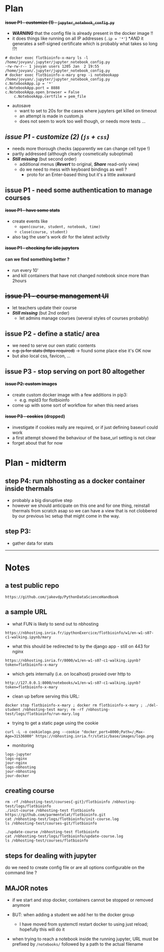 # Plan

#### ~~issue P1 - customize (1) - `jupyter_notebook_config.py`~~

* ***WARNING*** that the config file is already present in the docker image !!
* it does things like running on all IP addresses (`.ip = '*'`) **AND* it generates a self-signed certificate which is probably what takes so long !?!

```
# docker exec flotbioinfo-x-mary ls -l /home/jovyan/.jupyter/jupyter_notebook_config.py
-rw-rw-r-- 1 jovyan users 1205 Jan  2 19:55 /home/jovyan/.jupyter/jupyter_notebook_config.py
# docker exec flotbioinfo-x-mary grep -i notebookapp /home/jovyan/.jupyter/jupyter_notebook_config.py
c.NotebookApp.ip = '*'
c.NotebookApp.port = 8888
c.NotebookApp.open_browser = False
    c.NotebookApp.certfile = pem_file
```

* autosave
  * want to set to 20s for the cases where jupyters get killed on timeout
  * an attempt is made in custom.js
  * does not seem to work too well though, or needs more tests ...

## ***issue P1 - customize (2) (`js` + `css`)***

* needs more thorough checks (apparently we can change cell type !)
* partly addressed (although clearly cosmetically suboptimal)
* ***Still missing*** (but second order)
  * additional menus (***Revert*** to original, ***Share*** read-only view)
  * do we need to mess with keyboard bindings as well ? 
    - proto for an Enter-based thing but it's a little awkward

## issue P1 - need some authentication to manage courses

#### ~~issue P1 - have some stats~~

* create events like 
  * `open(course, student, notebook, time)`
  * `close(course, student)`
* also tag the user's work dir for the latest activity

#### ~~issue P1 - checking for idle jupyters~~

#### can we find something better ?

* run every 10'
* and kill containers that have not changed notebook since more than 2hours

## ~~issue P1 - course management UI~~

* let teachers update their course
* ***Still missing*** (but 2nd order)
  * let admins manage courses (several styles of courses probably)

## issue P2 - define a static/ area

* we need to serve our own static contents
* ~~e.g. js for stats (https required)~~ -> found some place else it's OK now
* but also local css, favicon, ...

## issue P3 - stop serving on port 80 altogether

#### ~~issue P2: custom images~~

* create custom docker image with a few additions in pip3:
  * e.g. mpld3 for flotbioinfo
* come up with some sort of workflow for when this need arises

#### ~~issue P3 - cookies~~ (dropped)

* investigate if cookies really are required, or if just defining baseurl could work
* a first attempt showed the behaviour of the base_url setting is not clear
* forget about that for now

# Plan - midterm

## step P4: run nbhosting as a docker container inside thermals
* probably a big disruptive step
* however we should anticipate on this one and for one thing, reinstall thermals from scratch asap so we can have a view that is not clobbered by our previous lxc setup that might come in the way.

## step P3:
* gather data for stats

*****

# Notes

## a test public repo

`https://github.com/jakevdp/PythonDataScienceHandbook`

## a sample URL

* what FUN is likely to send out to nbhosting

```
https://nbhosting.inria.fr/ipythonExercice/flotbioinfo/w1/en-w1-s07-c1-walking.ipynb/mary
```

* what this should be redirected to by the django app - still on 443 for nginx

```
https://nbhosting.inria.fr/8000/w1/en-w1-s07-c1-walking.ipynb?token=flotbioinfo-x-mary
```

* which gets internally (i.e. on localhost) proxied over http to

```
http://127.0.0.1:8000/notebooks/w1/en-w1-s07-c1-walking.ipynb?token=flotbioinfo-x-mary

```

* clean up before serving this URL:

```
docker stop flotbioinfo-x-mary ; docker rm flotbioinfo-x-mary ; ./del-student /nbhosting-test mary; rm -rf /nbhosting-test/logs/flotbioinfo/run-mary.log
```

* trying to get a static page using the cookie

```
curl -L -o cookielogo.png --cookie "docker_port=8000;Path=/;Max-Age=31536000" https://nbhosting.inria.fr/static/base/images/logo.png
```

* monitoring

```
logs-jupyter
logs-nginx
jour-nginx
logs-nbhosting
jour-nbhosting
jour-docker
```


## creating course

```
rm -rf /nbhosting-test/courses{-git}/flotbioinfo /nbhosting-test/logs/flotbioinfo
./init-course /nbhosting-test flotbioinfo https://github.com/parmentelat/flotbioinfo.git
cat /nbhosting-test/logs/flotbioinfo/init-course.log
ls /nbhosting-test/courses-git/flotbioinfo

./update-course /nbhosting-test flotbioinfo 
cat /nbhosting-test/logs/flotbioinfo/update-course.log
ls /nbhosting-test/courses/flotbioinfo
```

## steps for dealing with jupyter

do we need to create  config file or are all options configurable on the command line ?

## MAJOR notes

* if we start and stop docker, containers cannot be stopped or removed anymore
* BUT: when adding a student we add her to the docker group
  * I have moved from systemctl restart docker to using just reload; hopefully this will do it

* when trying to reach a notebook inside the running jupyter, URL must be prefixed by `/notebooks/` followed by a path to the actual filename
